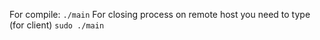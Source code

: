 For compile:
`./main`
For closing process on remote host you need to type (for client)
`sudo ./main`

